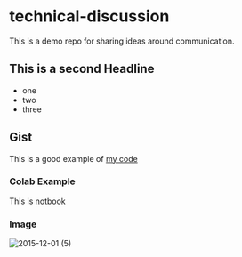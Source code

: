 # technical-discussion
This is a demo repo for sharing ideas around communication.

## This is a second Headline

* one
* two
* three

## Gist

This is a good example of [my code](https://gist.github.com/HarTigran/a6ebc5bd6f7fa4b09f4493a8be5fee80)

### Colab Example

This is [notbook](https://colab.research.google.com/drive/18hqVR8BGmmERp0PqbXRVwAcRiG3Iq6FN?usp=sharing)  

### Image

![2015-12-01 (5)](https://user-images.githubusercontent.com/22479437/130541719-b6a53ab7-0572-4457-bbde-226bd0a838ef.png)

